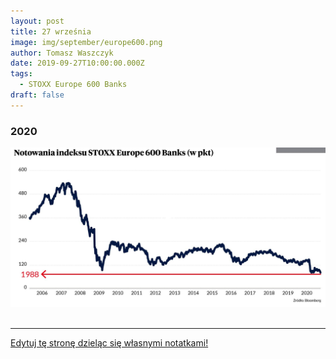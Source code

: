 ```yaml
---
layout: post
title: 27 września
image: img/september/europe600.png
author: Tomasz Waszczyk
date: 2019-09-27T10:00:00.000Z
tags:
  - STOXX Europe 600 Banks
draft: false
---
```


### 2020

<img src="./img/september/europe600.png"><br><br>

---

<a href="https://github.com/TomaszWaszczyk/historia.waszczyk.com/edit/master/src/content/september-27.md" target="_blank">Edytuj tę stronę dzieląc się własnymi notatkami!</a>
